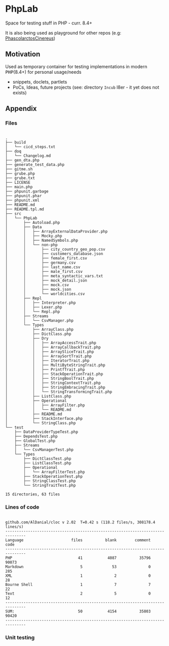 # PhpLab
Space for testing stuff in PHP - curr. 8.4+

It is also being used as playground for other repos (e.g: [PhascolarctosCinereus](https://github.com/SchrodtSven/PhascolarctosCinereus))
## Motivation 

Used as temporary container for testing implementations in modern <kbd>PHP</kbd>(8.4+) for personal usage/needs

- snippets, doclets, partlets
- PoCs, Ideas, future projects (see: directory ```Incub``` l8er - it yet does not exists)


## Appendix
### Files
<pre><code>
.
├── build
│   └── cicd_steps.txt
├── doq
│   └── Changelog.md
├── gen_dta.php
├── generate_test_data.php
├── gitme.sh
├── grube.php
├── grube.txt
├── LICENSE
├── main.php
├── phpunit.garbage
├── phpunit.phar
├── phpunit.xml
├── README.md
├── README.tpl.md
├── src
│   └── PhpLab
│       ├── Autoload.php
│       ├── Data
│       │   ├── ArrayExternalDataProvider.php
│       │   ├── Mocky.php
│       │   ├── NamedSymbols.php
│       │   └── non-php
│       │       ├── city_country_geo_pop.csv
│       │       ├── customers_database.json
│       │       ├── female_first.csv
│       │       ├── germany.csv
│       │       ├── last_name.csv
│       │       ├── male_first.csv
│       │       ├── meta_syntactic_vars.txt
│       │       ├── mock_detail.json
│       │       ├── mock.csv
│       │       ├── mock.json
│       │       └── worldcities.csv
│       ├── Repl
│       │   ├── Interpreter.php
│       │   ├── Lexer.php
│       │   └── Repl.php
│       ├── Streams
│       │   └── CsvManager.php
│       └── Types
│           ├── ArrayClass.php
│           ├── DictClass.php
│           ├── Dry
│           │   ├── ArrayAccessTrait.php
│           │   ├── ArrayCallbackTrait.php
│           │   ├── ArraySliceTrait.php
│           │   ├── ArraySortTrait.php
│           │   ├── IteratorTrait.php
│           │   ├── MultiByteStringTrait.php
│           │   ├── PrintfTrait.php
│           │   ├── StackOperationTrait.php
│           │   ├── StringBoolTrait.php
│           │   ├── StringContextTrait.php
│           │   ├── StringEmbracingTrait.php
│           │   └── StringTransformingTrait.php
│           ├── ListClass.php
│           ├── Operational
│           │   ├── ArrayFilter.php
│           │   └── README.md
│           ├── README.md
│           ├── StackInterface.php
│           └── StringClass.php
└── test
    ├── DataProviderTypeTest.php
    ├── DependsTest.php
    ├── GlobalTest.php
    ├── Streams
    │   └── CsvManagerTest.php
    └── Types
        ├── DictClassTest.php
        ├── ListClassTest.php
        ├── Operational
        │   └── ArrayFilterTest.php
        ├── StackOperationTest.php
        ├── StringClassTest.php
        └── StringTraitTest.php

15 directories, 63 files
</code></pre>
### Lines of code
<pre><code>
github.com/AlDanial/cloc v 2.02  T=0.42 s (118.2 files/s, 308178.4 lines/s)
-------------------------------------------------------------------------------
Language                     files          blank        comment           code
-------------------------------------------------------------------------------
PHP                             41           4087          35796          90073
Markdown                         5             53              0            285
XML                              1              2              0             28
Bourne Shell                     1              7              7             22
Text                             2              5              0             12
-------------------------------------------------------------------------------
SUM:                            50           4154          35803          90420
-------------------------------------------------------------------------------
</code></pre>
### Unit testing
<pre><code>
</code>
</pre>
